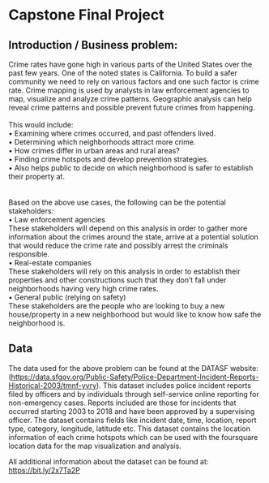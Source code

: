 # Capstone Final Project

## Introduction / Business problem:
Crime rates have gone high in various parts of the United States over the past few years. One of the noted states is California. To build a safer community we need to rely on various factors and one such factor is crime rate. Crime mapping is used by analysts in law enforcement agencies to map, visualize and analyze crime patterns. Geographic analysis can help reveal crime patterns and possible prevent future crimes from happening. 
<br><br>
This would include:
<br> •	Examining where crimes occurred, and past offenders lived. <br>
•	Determining which neighborhoods attract more crime. <br>
•	How crimes differ in urban areas and rural areas?<br>
•	Finding crime hotspots and develop prevention strategies.<br>
•	Also helps public to decide on which neighborhood is safer to establish their property at. <br><br>
<br>Based on the above use cases, the following can be the potential stakeholders:
<br>•	Law enforcement agencies
<br>These stakeholders will depend on this analysis in order to gather more information about the crimes around the state, arrive at a potential solution that would reduce the crime rate and possibly arrest the criminals responsible. 
<br>•	Real-estate companies
<br>These stakeholders will rely on this analysis in order to establish their properties and other constructions such that they don’t fall under neighborhoods having very high crime rates.
<br>•	General public (relying on safety)
<br>These stakeholders are the people who are looking to buy a new house/property in a new neighborhood but would like to know how safe the neighborhood is.

## Data
The data used for the above problem can be found at the DATASF website:
(https://data.sfgov.org/Public-Safety/Police-Department-Incident-Reports-Historical-2003/tmnf-yvry). 
This dataset includes police incident reports filed by officers and by individuals through self-service online reporting for non-emergency cases. Reports included are those for incidents that occurred starting 2003 to 2018 and have been approved by a supervising officer. The dataset contains fields like incident date, time, location, report type, category, longitude, latitude etc. This dataset contains the location information of each crime hotspots which can be used with the foursquare location data for the map visualization and analysis. 

All additional information about the dataset can be found at: 
https://bit.ly/2x7Ta2P

